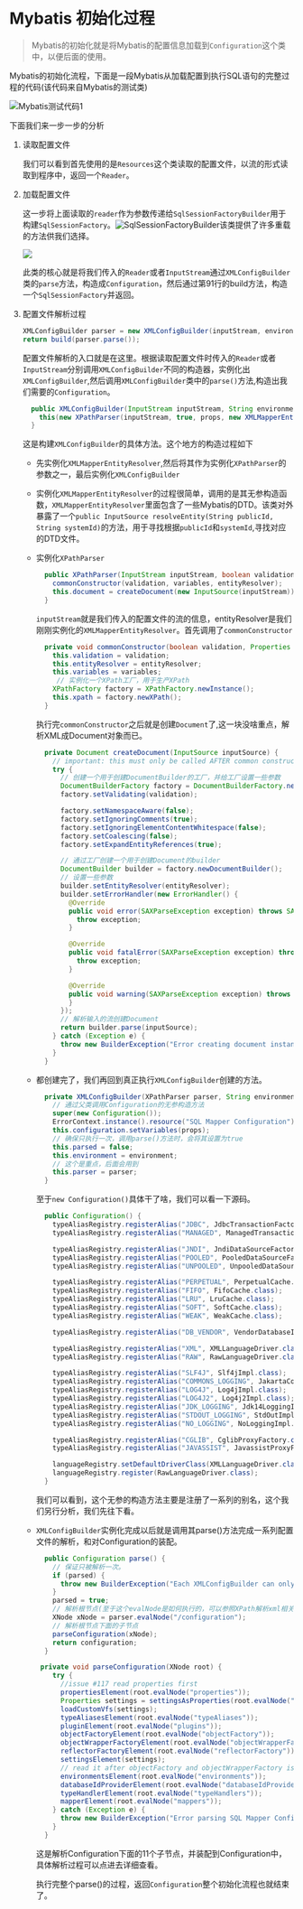 # Mybatis 初始化过程

>  Mybatis的初始化就是将Mybatis的配置信息加载到`Configuration`这个类中，以便后面的使用。

Mybatis的初始化流程，下面是一段Mybatis从加载配置到执行SQL语句的完整过程的代码(该代码来自Mybatis的测试类)

![Mybatis测试代码1](http://orw70g1os.bkt.clouddn.com/1521025129.png)

下面我们来一步一步的分析

1. 读取配置文件

   我们可以看到首先使用的是`Resources`这个类读取的配置文件，以流的形式读取到程序中，返回一个`Reader`。

2. 加载配置文件

   这一步将上面读取的`reader`作为参数传递给`SqlSessionFactoryBuilder`用于构建`SqlSessionFactory`。![SqlSessionFactoryBuilder](http://orw70g1os.bkt.clouddn.com/1521026253.png)该类提供了许多重载的方法供我们选择。

   ![](http://orw70g1os.bkt.clouddn.com/1521026596.png)

   此类的核心就是将我们传入的`Reader`或者`InputStream`通过`XMLConfigBuilder`类的`parse`方法，构造成`Configuration`，然后通过第91行的build方法，构造一个`SqlSessionFactory`并返回。

3. 配置文件解析过程

   ```java
   XMLConfigBuilder parser = new XMLConfigBuilder(inputStream, environment, properties);
   return build(parser.parse());
   ```

   配置文件解析的入口就是在这里。根据读取配置文件时传入的`Reader`或者`InputStream`分别调用`XMLConfigBuilder`不同的构造器，实例化出`XMLConfigBuilder`,然后调用`XMLConfigBuilder`类中的`parse()`方法,构造出我们需要的`Configuration`。

   ```java
     public XMLConfigBuilder(InputStream inputStream, String environment, Properties props) {
       this(new XPathParser(inputStream, true, props, new XMLMapperEntityResolver()), environment, props);
     }
   ```

   这是构建`XMLConfigBuilder`的具体方法。这个地方的构造过程如下

   * 先实例化`XMLMapperEntityResolver`,然后将其作为实例化`XPathParser`的参数之一，最后实例化`XMLConfigBuilder`

   * 实例化`XMLMapperEntityResolver`的过程很简单，调用的是其无参构造函数，`XMLMapperEntityResolver`里面包含了一些Mybatis的DTD。该类对外暴露了一个`public InputSource resolveEntity(String publicId, String systemId)`的方法，用于寻找根据`publicId`和`systemId`,寻找对应的DTD文件。

   * 实例化`XPathParser`

     ```java
       public XPathParser(InputStream inputStream, boolean validation, Properties variables, EntityResolver entityResolver) {
         commonConstructor(validation, variables, entityResolver);
         this.document = createDocument(new InputSource(inputStream));
       }
     ```

     `inputStream`就是我们传入的配置文件的流的信息，entityResolver是我们刚刚实例化的`XMLMapperEntityResolver`。首先调用了`commonConstructor`

     ```java
       private void commonConstructor(boolean validation, Properties variables, EntityResolver entityResolver) {
         this.validation = validation;
         this.entityResolver = entityResolver;
         this.variables = variables;
          // 实例化一个XPath工厂，用于生产XPath
         XPathFactory factory = XPathFactory.newInstance();
         this.xpath = factory.newXPath();
       }
     ```

     执行完`commonConstructor`之后就是创建`Document`了,这一块没啥重点，解析XML成Document对象而已。

     ```java
       private Document createDocument(InputSource inputSource) {
         // important: this must only be called AFTER common constructor
         try {
           // 创建一个用于创建DocumentBuilder的工厂，并给工厂设置一些参数
           DocumentBuilderFactory factory = DocumentBuilderFactory.newInstance();
           factory.setValidating(validation);

           factory.setNamespaceAware(false);
           factory.setIgnoringComments(true);
           factory.setIgnoringElementContentWhitespace(false);
           factory.setCoalescing(false);
           factory.setExpandEntityReferences(true);

           // 通过工厂创建一个用于创建Document的builder
           DocumentBuilder builder = factory.newDocumentBuilder();
           // 设置一些参数
           builder.setEntityResolver(entityResolver);
           builder.setErrorHandler(new ErrorHandler() {
             @Override
             public void error(SAXParseException exception) throws SAXException {
               throw exception;
             }

             @Override
             public void fatalError(SAXParseException exception) throws SAXException {
               throw exception;
             }

             @Override
             public void warning(SAXParseException exception) throws SAXException {
             }
           });
           // 解析输入的流创建Document
           return builder.parse(inputSource);
         } catch (Exception e) {
           throw new BuilderException("Error creating document instance.  Cause: " + e, e);
         }
       }

     ```

   * 都创建完了，我们再回到真正执行`XMLConfigBuilder`创建的方法。

     ```java
       private XMLConfigBuilder(XPathParser parser, String environment, Properties props) {
         // 通过父类调用Configuration的无参构造方法
         super(new Configuration());
         ErrorContext.instance().resource("SQL Mapper Configuration");
         this.configuration.setVariables(props);
         // 确保只执行一次，调用parse()方法时，会将其设置为true
         this.parsed = false;
         this.environment = environment;
         // 这个是重点，后面会用到
         this.parser = parser;
       }
     ```

     至于`new Configuration()`具体干了啥，我们可以看一下源码。

     ```java
       public Configuration() {
         typeAliasRegistry.registerAlias("JDBC", JdbcTransactionFactory.class);
         typeAliasRegistry.registerAlias("MANAGED", ManagedTransactionFactory.class);

         typeAliasRegistry.registerAlias("JNDI", JndiDataSourceFactory.class);
         typeAliasRegistry.registerAlias("POOLED", PooledDataSourceFactory.class);
         typeAliasRegistry.registerAlias("UNPOOLED", UnpooledDataSourceFactory.class);

         typeAliasRegistry.registerAlias("PERPETUAL", PerpetualCache.class);
         typeAliasRegistry.registerAlias("FIFO", FifoCache.class);
         typeAliasRegistry.registerAlias("LRU", LruCache.class);
         typeAliasRegistry.registerAlias("SOFT", SoftCache.class);
         typeAliasRegistry.registerAlias("WEAK", WeakCache.class);

         typeAliasRegistry.registerAlias("DB_VENDOR", VendorDatabaseIdProvider.class);

         typeAliasRegistry.registerAlias("XML", XMLLanguageDriver.class);
         typeAliasRegistry.registerAlias("RAW", RawLanguageDriver.class);

         typeAliasRegistry.registerAlias("SLF4J", Slf4jImpl.class);
         typeAliasRegistry.registerAlias("COMMONS_LOGGING", JakartaCommonsLoggingImpl.class);
         typeAliasRegistry.registerAlias("LOG4J", Log4jImpl.class);
         typeAliasRegistry.registerAlias("LOG4J2", Log4j2Impl.class);
         typeAliasRegistry.registerAlias("JDK_LOGGING", Jdk14LoggingImpl.class);
         typeAliasRegistry.registerAlias("STDOUT_LOGGING", StdOutImpl.class);
         typeAliasRegistry.registerAlias("NO_LOGGING", NoLoggingImpl.class);

         typeAliasRegistry.registerAlias("CGLIB", CglibProxyFactory.class);
         typeAliasRegistry.registerAlias("JAVASSIST", JavassistProxyFactory.class);

         languageRegistry.setDefaultDriverClass(XMLLanguageDriver.class);
         languageRegistry.register(RawLanguageDriver.class);
       }
     ```

     我们可以看到，这个无参的构造方法主要是注册了一系列的别名，这个我们另行分析，我们先往下看。

   * `XMLConfigBuilder`实例化完成以后就是调用其parse()方法完成一系列配置文件的解析，和对Configuration的装配。

     ```java
       public Configuration parse() {
         // 保证只被解析一次。
         if (parsed) {
           throw new BuilderException("Each XMLConfigBuilder can only be used once.");
         }
         parsed = true;
         // 解析根节点(至于这个evalNode是如何执行的，可以参照XPath解析xml相关的文章)
         XNode xNode = parser.evalNode("/configuration");
         // 解析根节点下面的子节点
         parseConfiguration(xNode);
         return configuration;
       }
     ```

     ```java
      private void parseConfiguration(XNode root) {
         try {
           //issue #117 read properties first
           propertiesElement(root.evalNode("properties"));
           Properties settings = settingsAsProperties(root.evalNode("settings"));
           loadCustomVfs(settings);
           typeAliasesElement(root.evalNode("typeAliases"));
           pluginElement(root.evalNode("plugins"));
           objectFactoryElement(root.evalNode("objectFactory"));
           objectWrapperFactoryElement(root.evalNode("objectWrapperFactory"));
           reflectorFactoryElement(root.evalNode("reflectorFactory"));
           settingsElement(settings);
           // read it after objectFactory and objectWrapperFactory issue #631
           environmentsElement(root.evalNode("environments"));
           databaseIdProviderElement(root.evalNode("databaseIdProvider"));
           typeHandlerElement(root.evalNode("typeHandlers"));
           mapperElement(root.evalNode("mappers"));
         } catch (Exception e) {
           throw new BuilderException("Error parsing SQL Mapper Configuration. Cause: " + e, e);
         }
       }
     ```

     这是解析Configuration下面的11个子节点，并装配到Configuration中，具体解析过程可以点进去详细查看。

     执行完整个parse()的过程，返回`Configuration`整个初始化流程也就结束了。